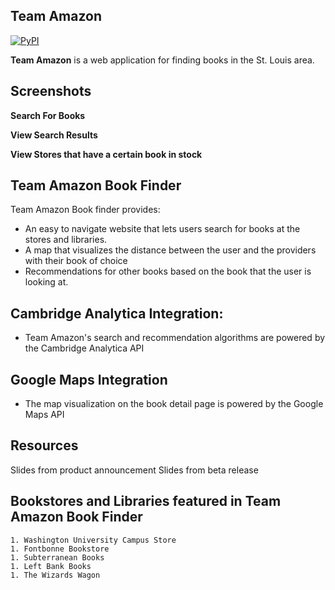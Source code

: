 <!--
links to example:
https://github.com/apache/incubator-superset/blob/master/README.md

-->
<!-- Put License Here -->

## Team Amazon

<!-- Button that links to our website-->

[![PyPI](https://img.shields.io/badge/Team%20Amazon%20Site-Find%20Books%20in%20St.%20Louis-yellow.svg)](http://ec2-13-59-74-236.us-east-2.compute.amazonaws.com/website/index.php)

<!-- PUT LOGO HERE -->

**Team Amazon** is a web application for finding books in the St. Louis area.

## Screenshots

**Search For Books**

<!--  -->

**View Search Results**

<!--  -->

**View Stores that have a certain book in stock**

<!--  -->

## Team Amazon Book Finder

Team Amazon Book finder provides:

- An easy to navigate website that lets users search for books at the stores and libraries.
- A map that visualizes the distance between the user and the providers with their book of choice
- Recommendations for other books based on the book that the user is looking at.

## Cambridge Analytica Integration:

- Team Amazon's search and recommendation algorithms are powered by the Cambridge Analytica API

## Google Maps Integration

- The map visualization on the book detail page is powered by the Google Maps API

## Resources

Slides from product announcement
Slides from beta release

<!-- slides from mvp -->

## Bookstores and Libraries featured in Team Amazon Book Finder

<!--  -->

    1. Washington University Campus Store
    1. Fontbonne Bookstore
    1. Subterranean Books
    1. Left Bank Books
    1. The Wizards Wagon
